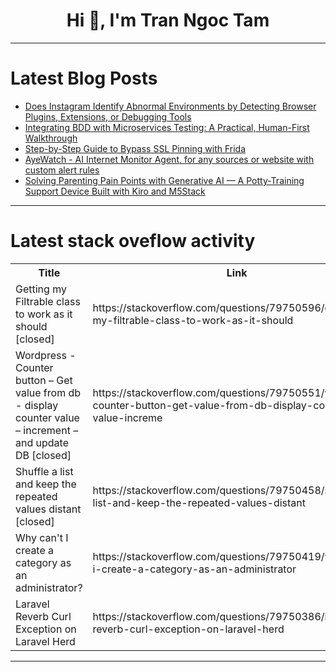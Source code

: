 <h1 align="center">Hi 👋, I'm Tran Ngoc Tam</h1>

---

# Latest Blog Posts 
<!-- BLOG-POST-LIST:START -->
- [Does Instagram Identify Abnormal Environments by Detecting Browser Plugins, Extensions, or Debugging Tools](https://dev.to/kagome/does-instagram-identify-abnormal-environments-by-detecting-browser-plugins-extensions-or-4gbd)
- [Integrating BDD with Microservices Testing: A Practical, Human-First Walkthrough](https://dev.to/ronika_kashyap/integrating-bdd-with-microservices-testing-a-practical-human-first-walkthrough-598c)
- [Step-by-Step Guide to Bypass SSL Pinning with Frida](https://dev.to/r0x5r/step-by-step-guide-to-bypass-ssl-pinning-with-frida-3bpl)
- [AyeWatch - AI Internet Monitor Agent, for any sources or website with custom alert rules](https://dev.to/raj_savaliya/ayewatch-ai-internet-monitor-scrape-and-monitor-data-from-any-sources-or-website-reliably-at-213e)
- [Solving Parenting Pain Points with Generative AI — A Potty-Training Support Device Built with Kiro and M5Stack](https://dev.to/aws-builders/solving-parenting-pain-points-with-generative-ai-a-potty-training-support-device-built-with-kiro-3e2o)
<!-- BLOG-POST-LIST:END -->

---

# Latest stack oveflow activity
<table>
  <tr><th>Title</th><th>Link</th></tr>
  <!-- STACKOVERFLOW:START --><tr><td>Getting my Filtrable class to work as it should [closed]</td><td>https://stackoverflow.com/questions/79750596/getting-my-filtrable-class-to-work-as-it-should</td></tr><tr><td>Wordpress - Counter button – Get value from db - display counter value – increment – and update DB [closed]</td><td>https://stackoverflow.com/questions/79750551/wordpress-counter-button-get-value-from-db-display-counter-value-increme</td></tr><tr><td>Shuffle a list and keep the repeated values distant [closed]</td><td>https://stackoverflow.com/questions/79750458/shuffle-a-list-and-keep-the-repeated-values-distant</td></tr><tr><td>Why can&#39;t I create a category as an administrator?</td><td>https://stackoverflow.com/questions/79750419/why-cant-i-create-a-category-as-an-administrator</td></tr><tr><td>Laravel Reverb Curl Exception on Laravel Herd</td><td>https://stackoverflow.com/questions/79750386/laravel-reverb-curl-exception-on-laravel-herd</td></tr><!-- STACKOVERFLOW:END -->
</table>

---


